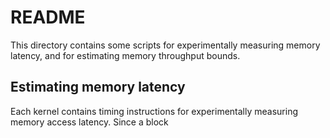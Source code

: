 # README
This directory contains some scripts for experimentally measuring memory latency, and for estimating
memory throughput bounds. 

## Estimating memory latency
Each kernel contains timing instructions for experimentally measuring memory access latency. Since a
block 

